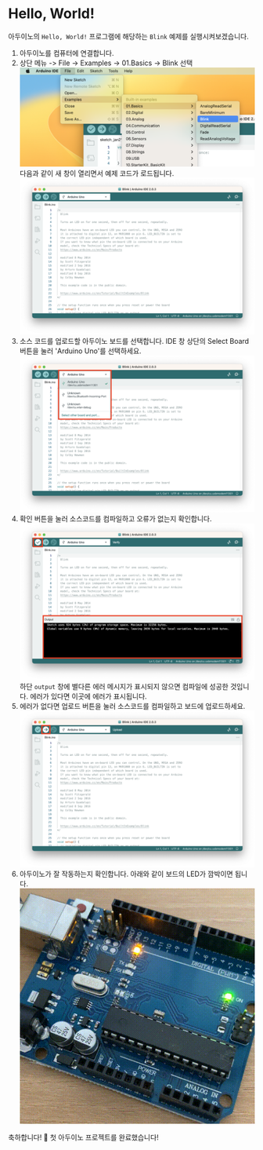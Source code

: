 # Hello, World!

아두이노의 `Hello, World!` 프로그램에 해당하는 `Blink` 예제를 실행시켜보겠습니다.

1. 아두이노를 컴퓨터에 연결합니다. 
2. 상단 메뉴 -> File -> Examples -> 01.Basics -> Blink 선택
![](images/02_load_blink.png)
다음과 같이 새 창이 열리면서 예제 코드가 로드됩니다.
![](images/02_loaded.png)
3. 소스 코드를 업로드할 아두이노 보드를 선택합니다.
IDE 창 상단의 Select Board 버튼을 눌러 'Arduino Uno'를 선택하세요.
![](images/02_select_board.png)
4. 확인 버튼을 눌러 소스코드를 컴파일하고 오류가 없는지 확인합니다.
![](images/02_verify.png)
하단 `output` 창에 별다른 에러 메시지가 표시되지 않으면 컴파일에 성공한 것입니다. 에러가 있다면 이곳에 에러가 표시됩니다.
5. 에러가 없다면 업로드 버튼을 눌러 소스코드를 컴파일하고 보드에 업로드하세요.
![](images/02_upload.png)
6. 아두이노가 잘 작동하는지 확인합니다.
아래와 같이 보드의 LED가 깜박이면 됩니다.
![](images/02_result.gif)


축하합니다! 🎉 첫 아두이노 프로젝트를 완료했습니다!
